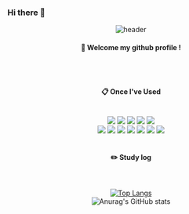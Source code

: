 ### Hi there 👋

<!--
**ParkGeongi/ParkGeongi** is a ✨ _special_ ✨ repository because its `README.md` (this file) appears on your GitHub profile.

Here are some ideas to get you started:

- 🔭 I’m currently working on ...
- 🌱 I’m currently learning ...
- 👯 I’m looking to collaborate on ...
- 🤔 I’m looking for help with ...
- 💬 Ask me about ...
- 📫 How to reach me: ...
- 😄 Pronouns: ...
- ⚡ Fun fact: ...
-->
<div align="center"> 

![header](https://capsule-render.vercel.app/api?type=cylinder&color=000000&height=150&section=header&text=ParkGeongi&fontColor=ffffff&fontSize=70&animation=fadeIn&fontAlignY=55&desc=%20&descAlignY=62&descAlign=62)
  
####  :wave: Welcome my github profile !

  
 <br/>
 <br/>
  
####  :clipboard: Once I've Used 
 <br/>
  
<img src="https://img.shields.io/badge/Python-3776AB?style=for-the-badge&logo=Python&logoColor=white">
<img src="https://img.shields.io/badge/JavaScript-F7DF1E?style=for-the-badge&logo=JavaScript&logoColor=white">
<img src="https://img.shields.io/badge/React-61DAFB?style=for-the-badge&logo=React&logoColor=white">
<img src="https://img.shields.io/badge/HTML5-E34F26?style=for-the-badge&logo=HTML5&logoColor=white">
<img src="https://img.shields.io/badge/Docker-2496ED?style=for-the-badge&logo=Docker&logoColor=white"> <br>
<img src="https://img.shields.io/badge/MySQL-4479A1?style=for-the-badge&logo=MySQL&logoColor=white">
<img src="https://img.shields.io/badge/TensorFlow-FF6F00?style=for-the-badge&logo=TensorFlow&logoColor=white"> 
<img src="https://img.shields.io/badge/PyTorch-EE4C2C?style=for-the-badge&logo=PyTorch&logoColor=white">
<img src="https://img.shields.io/badge/aws-232F3E?style=for-the-badge&logo=Amazon aws&logoColor=white">
<img src="https://img.shields.io/badge/github-181717?style=for-the-badge&logo=github&logoColor=white">
<img src="https://img.shields.io/badge/VSCode-007ACC?style=for-the-badge&logo=VisualStudioCode&logoColor=white">
<img src="https://img.shields.io/badge/PyCharm-00000?style=for-the-badge&logo=PyCharm&logoColor=white"> 
   <br/>
   <br/>
 
#### :pencil2: Study log
 
  
  <br/>
  
[![Top Langs](https://github-readme-stats.vercel.app/api/top-langs/?username=ParkGeongi&layout=compact)](https://github.com/anuraghazra/github-readme-stats)
  <br/>
![Anurag's GitHub stats](https://github-readme-stats.vercel.app/api?username=ParkGeongi&show_icons=true&theme=radical)
